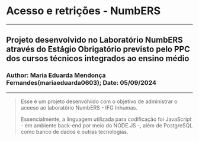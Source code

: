# Acesso e retrições - NumbERS

---

## Projeto desenvolvido no Laboratório NumbERS através do Estágio Obrigatório previsto pelo PPC dos cursos técnicos integrados ao ensino médio

### Author: Maria Eduarda Mendonça Fernandes(mariaeduarda0603); Date: 05/09/2024

---

> Esse é um projeto desenvolvido com o objetivo de administrar o aceeso ao laboratório NumbERS - IFG Inhumas.
> 
> Essencialmente, a linguagem utilizada para codificação foi JavaScript - em ambiente back-end por meio do NODE.JS -, além de PostgreSQL como banco de dados e outras tecnologias.